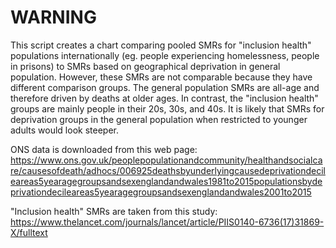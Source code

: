 # WARNING
This script creates a chart comparing pooled SMRs for "inclusion health" populations internationally (eg. people experiencing homelessness, people in prisons) to SMRs based on geographical deprivation in general population. However, these SMRs are not comparable because they have different comparison groups. The general population SMRs are all-age and therefore driven by deaths at older ages. In contrast, the "inclusion health" groups are mainly people in their 20s, 30s, and 40s. It is likely that SMRs for deprivation groups in the general population when restricted to younger adults would look steeper.

ONS data is downloaded from this web page: https://www.ons.gov.uk/peoplepopulationandcommunity/healthandsocialcare/causesofdeath/adhocs/006925deathsbyunderlyingcausedeprivationdecileareas5yearagegroupsandsexenglandandwales1981to2015populationsbydeprivationdecileareas5yearagegroupsandsexenglandandwales2001to2015

"Inclusion health" SMRs are taken from this study:
https://www.thelancet.com/journals/lancet/article/PIIS0140-6736(17)31869-X/fulltext
